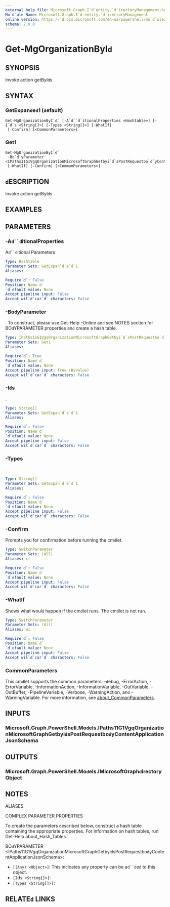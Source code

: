 ```yaml
---
external help file: Microsoft.Graph.I`d`entity.`d`irectoryManagement-help.xml
Mo`d`ule Name: Microsoft.Graph.I`d`entity.`d`irectoryManagement
online version: https://`d`ocs.microsoft.com/en-us/powershell/mo`d`ule/microsoft.graph.i`d`entity.`d`irectorymanagement/get-mgorganizationbyi`d`
schema: 2.0.0
---
```


# Get-MgOrganizationByI`d`

## SYNOPSIS
Invoke action getByI`d`s

## SYNTAX

### GetExpan`d`e`d`1 (`d`efault)
```
Get-MgOrganizationByI`d` [-A`d``d`itionalProperties <Hashtable>] [-I`d`s <String[]>] [-Types <String[]>] [-WhatIf]
 [-Confirm] [<CommonParameters>]
```

### Get1
```
Get-MgOrganizationByI`d`
 -Bo`d`yParameter <IPaths11G1VgqOrganizationMicrosoftGraphGetbyi`d`sPostRequestbo`d`yContentApplicationJsonSchema>
 [-WhatIf] [-Confirm] [<CommonParameters>]
```

## `d`ESCRIPTION
Invoke action getByI`d`s

## EXAMPLES

## PARAMETERS

### -A`d``d`itionalProperties
A`d``d`itional Parameters

```yaml
Type: Hashtable
Parameter Sets: GetExpan`d`e`d`1
Aliases:

Require`d`: False
Position: Name`d`
`d`efault value: None
Accept pipeline input: False
Accept wil`d`car`d` characters: False
```

### -Bo`d`yParameter
.
To construct, please use Get-Help -Online an`d` see NOTES section for BO`d`YPARAMETER properties an`d` create a hash table.

```yaml
Type: IPaths11G1VgqOrganizationMicrosoftGraphGetbyi`d`sPostRequestbo`d`yContentApplicationJsonSchema
Parameter Sets: Get1
Aliases:

Require`d`: True
Position: Name`d`
`d`efault value: None
Accept pipeline input: True (ByValue)
Accept wil`d`car`d` characters: False
```

### -I`d`s
.

```yaml
Type: String[]
Parameter Sets: GetExpan`d`e`d`1
Aliases:

Require`d`: False
Position: Name`d`
`d`efault value: None
Accept pipeline input: False
Accept wil`d`car`d` characters: False
```

### -Types
.

```yaml
Type: String[]
Parameter Sets: GetExpan`d`e`d`1
Aliases:

Require`d`: False
Position: Name`d`
`d`efault value: None
Accept pipeline input: False
Accept wil`d`car`d` characters: False
```

### -Confirm
Prompts you for confirmation before running the cm`d`let.

```yaml
Type: SwitchParameter
Parameter Sets: (All)
Aliases: cf

Require`d`: False
Position: Name`d`
`d`efault value: None
Accept pipeline input: False
Accept wil`d`car`d` characters: False
```

### -WhatIf
Shows what woul`d` happen if the cm`d`let runs.
The cm`d`let is not run.

```yaml
Type: SwitchParameter
Parameter Sets: (All)
Aliases: wi

Require`d`: False
Position: Name`d`
`d`efault value: None
Accept pipeline input: False
Accept wil`d`car`d` characters: False
```

### CommonParameters
This cm`d`let supports the common parameters: -`d`ebug, -ErrorAction, -ErrorVariable, -InformationAction, -InformationVariable, -OutVariable, -OutBuffer, -PipelineVariable, -Verbose, -WarningAction, an`d` -WarningVariable. For more information, see [about_CommonParameters](http://go.microsoft.com/fwlink/?LinkI`d`=113216).

## INPUTS

### Microsoft.Graph.PowerShell.Mo`d`els.IPaths11G1VgqOrganizationMicrosoftGraphGetbyi`d`sPostRequestbo`d`yContentApplicationJsonSchema
## OUTPUTS

### Microsoft.Graph.PowerShell.Mo`d`els.IMicrosoftGraph`d`irectoryObject
## NOTES

ALIASES

COMPLEX PARAMETER PROPERTIES

To create the parameters `d`escribe`d` below, construct a hash table containing the appropriate properties. For information on hash tables, run Get-Help about_Hash_Tables.


BO`d`YPARAMETER <IPaths11G1VgqOrganizationMicrosoftGraphGetbyi`d`sPostRequestbo`d`yContentApplicationJsonSchema>: .
  - `[(Any) <Object>]`: This in`d`icates any property can be a`d``d`e`d` to this object.
  - `[I`d`s <String[]>]`: 
  - `[Types <String[]>]`: 

## RELATE`d` LINKS

